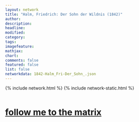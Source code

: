 ```yaml
---
layout: network
title: "Halm, Friedrich: Der Sohn der Wildnis (1842)"
author:
description:
headline:
modified:
category:
tags: 
imagefeature: 
mathjax: 
chart: 
comments: false
featured: false
list: false
networkdata: 1842-Halm_Fri-Der_Sohn_.json
---
```

{% include network.html %}
{% include network-static.html %}
<div class="row">
  <div class="small-5 small-centered columns"><a href="/matrix113"><h1>follow me to the matrix</h1></a>
</div>
</div>
